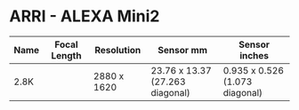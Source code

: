 # ARRI - ALEXA Mini2

| Name   | Focal Length   | Resolution   | Sensor mm                       | Sensor inches                  |
|--------|----------------|--------------|---------------------------------|--------------------------------|
| 2.8K   |                | 2880 x 1620  | 23.76 x 13.37 (27.263 diagonal) | 0.935 x 0.526 (1.073 diagonal) |